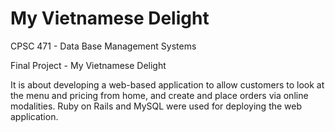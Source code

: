 # My Vietnamese Delight

CPSC 471 - Data Base Management Systems

Final Project - My Vietnamese Delight

It is about developing a web-based application to allow customers to look at the menu and pricing from home, and create and place orders via online modalities. Ruby on Rails and MySQL were used for deploying the web application.
